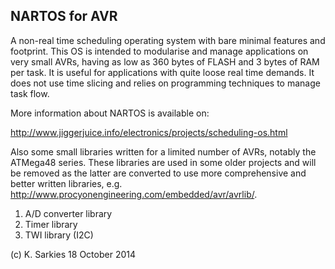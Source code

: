 NARTOS for AVR
--------------

A non-real time scheduling operating system with bare minimal features and
footprint. This OS is intended to modularise and manage applications on very
small AVRs, having as low as 360 bytes of FLASH and 3 bytes of RAM per task. It
is useful for applications with quite loose real time demands. It does not use
time slicing and relies on programming techniques to manage task flow.

More information about NARTOS is available on:

http://www.jiggerjuice.info/electronics/projects/scheduling-os.html

Also some small libraries written for a limited number of AVRs, notably the
ATMega48 series. These libraries are used in some older projects and will be
removed as the latter are converted to use more comprehensive and better written
libraries, e.g. http://www.procyonengineering.com/embedded/avr/avrlib/.

1. A/D converter library
2. Timer library
3. TWI library (I2C)

(c) K. Sarkies 18 October 2014

